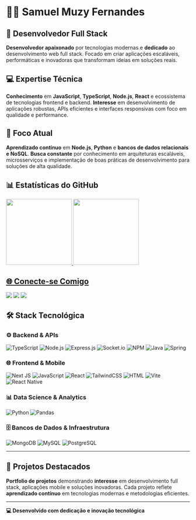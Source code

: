 # 👨‍💻 Samuel Muzy Fernandes

## 🚀 Desenvolvedor Full Stack

**Desenvolvedor apaixonado** por tecnologias modernas e **dedicado** ao desenvolvimento web full stack. Focado em criar aplicações escaláveis, performáticas e inovadoras que transformam ideias em soluções reais.

## 💻 Expertise Técnica

**Conhecimento** em **JavaScript**, **TypeScript**, **Node.js**, **React** e ecossistema de tecnologias frontend e backend. **Interesse** em desenvolvimento de aplicações robustas, APIs eficientes e interfaces responsivas com foco em qualidade e performance.

## 🎯 Foco Atual

**Aprendizado contínuo** em **Node.js**, **Python** e **bancos de dados relacionais e NoSQL**. **Busca constante** por conhecimento em arquiteturas escaláveis, microsserviços e implementação de boas práticas de desenvolvimento para soluções de alta qualidade.

## 📊 Estatísticas do GitHub

<div align="start">
  <a href="https://github.com/samuelmuzy">
  <img height="180em" src="https://github-readme-stats.vercel.app/api?username=samuelmuzy&show_icons=true&theme=dracula&include_all_commits=true&count_private=true"/>
  <img height="180em" src="https://github-readme-stats.vercel.app/api/top-langs/?username=samuelmuzy&layout=compact&langs_count=7&theme=dracula"/>
</div>

## 🌐 Conecte-se Comigo
  
<div> 
  <a href="https://www.instagram.com/samuelmuzyfernandes/" target="_blank"><img src="https://img.shields.io/badge/-Instagram-%23E4405F?style=for-the-badge&logo=instagram&logoColor=white" target="_blank"></a> 
  <a href = "mailto:samuelmuzyfernandes4@gmail.com"><img src="https://img.shields.io/badge/-Gmail-%23333?style=for-the-badge&logo=gmail&logoColor=white" target="_blank"></a>
  <a href="https://www.linkedin.com/in/samuel-muzy-a19271269/" target="_blank"><img src="https://img.shields.io/badge/-LinkedIn-%230077B5?style=for-the-badge&logo=linkedin&logoColor=white" target="_blank"></a>
</div>

## 🛠️ Stack Tecnológica

### ⚙️ Backend & APIs
![TypeScript](https://img.shields.io/badge/typescript-%23007ACC.svg?style=for-the-badge&logo=typescript&logoColor=white)
![Node.js](https://img.shields.io/badge/-Node.js-339933?style=for-the-badge&logo=node.js&logoColor=white)
![Express.js](https://img.shields.io/badge/-Express.js-000000?style=for-the-badge&logo=express)
![Socket.io](https://img.shields.io/badge/Socket.io-black?style=for-the-badge&logo=socket.io&badgeColor=010101)
![NPM](https://img.shields.io/badge/NPM-%23CB3837.svg?style=for-the-badge&logo=npm&logoColor=white)
![Java](https://img.shields.io/badge/java-%23ED8B00.svg?style=for-the-badge&logo=openjdk&logoColor=white)
![Spring](https://img.shields.io/badge/spring-%236DB33F.svg?style=for-the-badge&logo=spring&logoColor=white)

### 🌐 Frontend & Mobile
![Next JS](https://img.shields.io/badge/Next-black?style=for-the-badge&logo=next.js&logoColor=white)
![JavaScript](https://img.shields.io/badge/-JavaScript-F7DF1E?style=for-the-badge&logo=javascript&logoColor=black)
![React](https://img.shields.io/badge/-React-61DAFB?style=for-the-badge&logo=react&logoColor=black)
![TailwindCSS](https://img.shields.io/badge/tailwindcss-%2338B2AC.svg?style=for-the-badge&logo=tailwind-css&logoColor=white)
![HTML](https://img.shields.io/badge/-HTML5-E34F26?style=for-the-badge&logo=html5&logoColor=white)
![Vite](https://img.shields.io/badge/vite-%23646CFF.svg?style=for-the-badge&logo=vite&logoColor=white)
![React Native](https://img.shields.io/badge/react_native-%2320232a.svg?style=for-the-badge&logo=react&logoColor=%2361DAFB)

### 📊 Data Science & Analytics
![Python](https://img.shields.io/badge/-Python-3776AB?style=for-the-badge&logo=python&logoColor=white)
![Pandas](https://img.shields.io/badge/-Pandas-150458?style=for-the-badge&logo=pandas)

### 🗄️ Bancos de Dados & Infraestrutura
![MongoDB](https://img.shields.io/badge/-MongoDB-47A248?style=for-the-badge&logo=mongodb&logoColor=white)
![MySQL](https://img.shields.io/badge/-MySQL-00000F?style=for-the-badge&logo=mysql&logoColor=white)
![PostgreSQL](https://img.shields.io/badge/-PostgreSQL-4169E1?style=for-the-badge&logo=postgresql&logoColor=white)

---

## 🎯 Projetos Destacados

**Portfolio de projetos** demonstrando **interesse** em desenvolvimento full stack, aplicações mobile e soluções inovadoras. Cada projeto reflete **aprendizado contínuo** em tecnologias modernas e metodologias eficientes.

---

**💻 Desenvolvido com dedicação e inovação tecnológica**

